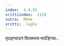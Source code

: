 ```yaml
---
index:  4.4.55
vrittiindex:  1129
sutra:  शिल्पम्
vritti:  laghu 
---
```


मृदङ्गवादनं शिल्पमस्य मार्दङ्गिकः..

